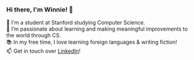 ### Hi there, I'm Winnie! 👋

🔭 I'm a student at Stanford studying Computer Science. <br/>
🌱 I’m passionate about learning and making meaningful improvements to the world through CS. <br/>
📚 In my free time, I love learning foreign languages & writing fiction! <br/>
📫 Get in touch over [LinkedIn](https://www.linkedin.com/in/winniecc/)!
